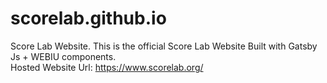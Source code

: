 # scorelab.github.io
Score Lab Website. 
This is the official Score Lab Website Built with Gatsby Js + WEBIU components.  
Hosted Website Url: https://www.scorelab.org/
